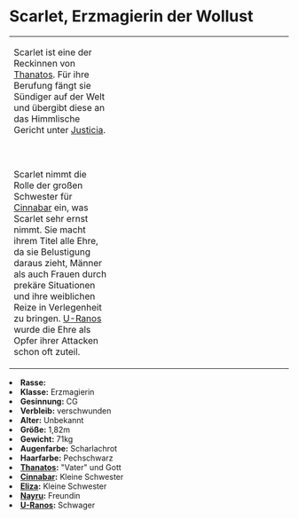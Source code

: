 # Scarlet, Erzmagierin der Wollust

<primary-label ref="npc"/>

<secondary-label ref="animus"/>

<secondary-label ref="sin"/>

<secondary-label ref="thanatos_recke"/>

<table>
<tr><td>
<p>
Scarlet ist eine der Reckinnen von <a href="Thanatos.md">Thanatos</a>. Für ihre Berufung fängt sie Sündiger auf der Welt
und übergibt diese an das Himmlische Gericht unter <a href="Justicia.md">Justicia</a>.
<br></br><br></br>
Scarlet nimmt die Rolle der großen Schwester für <a href="Cinnabar.md">Cinnabar</a> ein, was Scarlet sehr ernst nimmt.
Sie macht ihrem Titel alle Ehre, da sie Belustigung daraus zieht, Männer als auch Frauen durch prekäre Situationen
und ihre weiblichen Reize in Verlegenheit zu bringen. <a href="U-Ranos.md">U-Ranos</a> wurde die Ehre als Opfer ihrer
Attacken schon oft zuteil.
</p>

</td><td width="300">
<!-- Edit here -->
<img src="scarlet.png" alt="" />
</td></tr>
</table>

<procedure title="Allgemeine Informationen">
<list columns="2">
<li><b>Rasse:</b> <a href="Folks.md" anchor="d-monen"></a></li>
<li><b>Klasse:</b> Erzmagierin</li>
<li><b>Gesinnung:</b> CG</li>
<li><b>Verbleib:</b> verschwunden</li>
</list>
</procedure>

<procedure title="Aussehen">
<list columns="3">
<li><b>Alter:</b> Unbekannt</li>
<li><b>Größe:</b> 1,82m</li>
<li><b>Gewicht:</b> 71kg</li>
<li><b>Augenfarbe:</b> Scharlachrot</li>
<li><b>Haarfarbe:</b> Pechschwarz</li>
<!-- <li><b>Maße:</b> 99/75-65-87</li> -->
</list>
</procedure>

<procedure title="Beziehungen">
<list columns="2">
<li><b><a href="Thanatos.md">Thanatos</a>:</b> "Vater" und Gott</li>
<li><b><a href="Cinnabar.md">Cinnabar</a>:</b> Kleine Schwester</li>
<li><b><a href="Eliza.md">Eliza</a>:</b> Kleine Schwester</li>
<li><b><a href="Nayru.md">Nayru</a>:</b> Freundin</li>
<li><b><a href="U-Ranos.md">U-Ranos</a>:</b> Schwager</li>
</list>
</procedure>


<!--
## Notizen

- **Ziele:**
- **Geheimnisse:** 
-->
